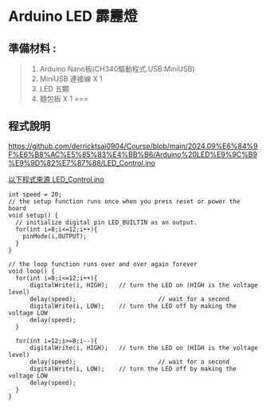 <h1>Arduino LED 霹靂燈</h1>

## 準備材料 : 
>1. Arduino Nano板(CH340驅動程式.USB:MiniUSB) 
>2. MiniUSB 連接線 X 1 
>3. LED 五顆 
>4. 麵包板 X 1 
===

## 程式說明

https://github.com/derricktsai0904/Course/blob/main/2024.09%E6%84%9F%E6%B8%AC%E5%85%83%E4%BB%B6/Arduino%20LED%E9%9C%B9%E9%9D%82%E7%87%88/LED_Control.ino

[以下程式來源 LED_Control.ino ]:[https://github.com/derricktsai0904/Arduino/blob/master/04%20NodeMCU/LEDControl/LEDControl.ino](https://github.com/derricktsai0904/Course/blob/main/2024.09%E6%84%9F%E6%B8%AC%E5%85%83%E4%BB%B6/Arduino%20LED%E9%9C%B9%E9%9D%82%E7%87%88/LED_Control.ino) "LED_Control.ino"
[以下程式來源 LED_Control.ino ]
``` arduino
int speed = 20;
// the setup function runs once when you press reset or power the board
void setup() {
  // initialize digital pin LED_BUILTIN as an output.
  for(int i=8;i<=12;i++){ 
    pinMode(i,OUTPUT); 
  }
}

// the loop function runs over and over again forever
void loop() {
  for(int i=8;i<=12;i++){ 
      digitalWrite(i, HIGH);   // turn the LED on (HIGH is the voltage level)
      delay(speed);                       // wait for a second
      digitalWrite(i, LOW);    // turn the LED off by making the voltage LOW
      delay(speed);   
  }

  for(int i=12;i>=8;i--){ 
      digitalWrite(i, HIGH);   // turn the LED on (HIGH is the voltage level)
      delay(speed);                       // wait for a second
      digitalWrite(i, LOW);    // turn the LED off by making the voltage LOW
      delay(speed);   
  }
}

```
